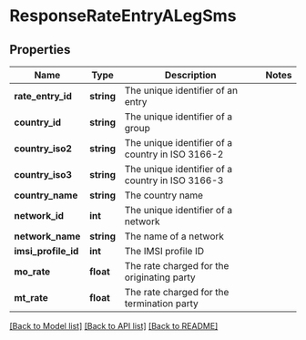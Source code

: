 # ResponseRateEntryALegSms

## Properties
Name | Type | Description | Notes
------------ | ------------- | ------------- | -------------
**rate_entry_id** | **string** | The unique identifier of an entry | 
**country_id** | **string** | The unique identifier of a group | 
**country_iso2** | **string** | The unique identifier of a country in ISO 3166-2 | 
**country_iso3** | **string** | The unique identifier of a country in ISO 3166-3 | 
**country_name** | **string** | The country name | 
**network_id** | **int** | The unique identifier of a network | 
**network_name** | **string** | The name of a network | 
**imsi_profile_id** | **int** | The IMSI profile ID | 
**mo_rate** | **float** | The rate charged for the originating party | 
**mt_rate** | **float** | The rate charged for the termination party | 

[[Back to Model list]](../../README.md#documentation-for-models) [[Back to API list]](../../README.md#documentation-for-api-endpoints) [[Back to README]](../../README.md)

